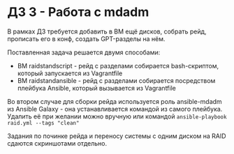 # ДЗ 3 - Работа с mdadm

В рамках ДЗ требуется добавить в ВМ ещё дисков, собрать рейд, прописать его в конф, создать GPT-разделы на нём.

Поставленная задача решается двумя способами:
- ВМ raidstandscript - рейд с разделами собирается bash-скриптом, который запускается из Vagrantfile
- ВМ raidstandansible - рейд с разделами собирается посредством плейбука Ansible, который вызывается из Vagrantfile

Во втором случае для сборки рейда используется роль ansible-mdadm из Ansible Galaxy - она устанавливается командой из самого плейбука. Удалить её при желании можно вручную или командой
```ansible-playbook raid.yml --tags "clean"```

Задания по починке рейда и переносу системы с одним диском на RAID сдаются скриншотами отдельно.